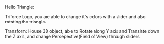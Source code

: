 Hello Triangle:

Triforce Logo, you are able to change it's colors with a slider and also rotating the triangle.


Transform:
House 3D object, able to Rotate along Y axis and Translate down the Z axis, and change Persepective(Field of View) through sliders
